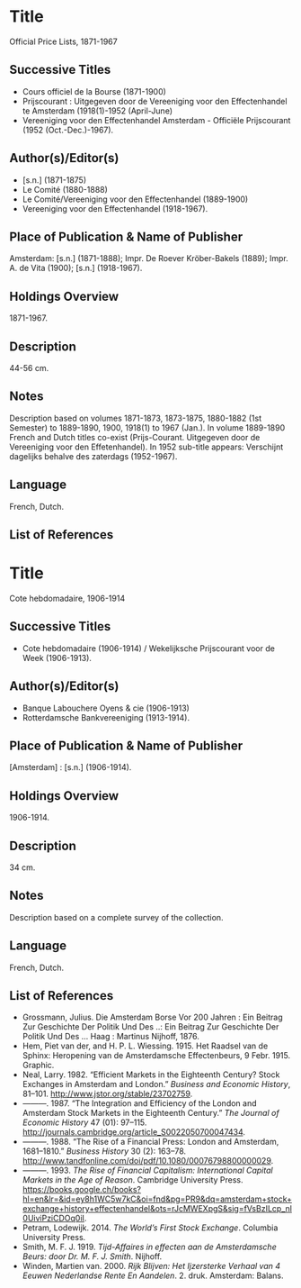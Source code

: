 # Title
Official Price Lists, 1871-1967

## Successive Titles
* Cours officiel de la Bourse (1871-1900)
* Prijscourant : Uitgegeven door de Vereeniging voor den Effectenhandel te Amsterdam (1918(1)-1952 (April-June)
* Vereeniging voor den Effectenhandel Amsterdam - Officiële Prijscourant (1952 (Oct.-Dec.)-1967).

## Author(s)/Editor(s)
* [s.n.] (1871-1875)
* Le Comité (1880-1888)
* Le Comité/Vereeniging voor den Effectenhandel (1889-1900)
* Vereeniging voor den Effectenhandel (1918-1967).

## Place of Publication & Name of Publisher
Amsterdam: [s.n.] (1871-1888); Impr. De Roever Kröber-Bakels (1889); Impr. A. de Vita (1900);  [s.n.] (1918-1967). 

## Holdings Overview
1871-1967.

## Description
44-56 cm.

## Notes
Description based on volumes 1871-1873, 1873-1875, 1880-1882 (1st Semester) to 1889-1890, 1900, 1918(1) to 1967 (Jan.). In volume 1889-1890 French and Dutch titles co-exist (Prijs-Courant. Uitgegeven door de Vereeniging voor den Effetenhandel). In 1952 sub-title appears: Verschijnt dagelijks behalve des zaterdags (1952-1967).

## Language
French, Dutch.

## List of References


# Title
Cote hebdomadaire, 1906-1914

## Successive Titles
* Cote hebdomadaire (1906-1914) / Wekelijksche Prijscourant voor de Week (1906-1913).

## Author(s)/Editor(s)
* Banque Labouchere Oyens & cie (1906-1913)
* Rotterdamsche Bankvereeniging (1913-1914).

## Place of Publication & Name of Publisher
[Amsterdam] : [s.n.] (1906-1914).

## Holdings Overview
1906-1914.

## Description
34 cm.

## Notes
Description based on a complete survey of the collection. 

## Language
French, Dutch.

## List of References
* Grossmann, Julius. Die Amsterdam Borse Vor 200 Jahren : Ein Beitrag Zur Geschichte Der Politik Und Des ..: Ein Beitrag Zur Geschichte Der Politik Und Des ... Haag : Martinus Nijhoff, 1876.
* Hem, Piet van der, and H. P. L. Wiessing. 1915. Het Raadsel van de Sphinx: Heropening van de Amsterdamsche Effectenbeurs, 9 Febr. 1915. Graphic.
* Neal, Larry. 1982. “Efficient Markets in the Eighteenth Century? Stock Exchanges in Amsterdam and London.” *Business and Economic History*, 81–101. http://www.jstor.org/stable/23702759.
* ———. 1987. “The Integration and Efficiency of the London and Amsterdam Stock Markets in the Eighteenth Century.” *The Journal of Economic History* 47 (01): 97–115. http://journals.cambridge.org/article_S0022050700047434.
* ———. 1988. “The Rise of a Financial Press: London and Amsterdam, 1681–1810.” *Business History* 30 (2): 163–78. http://www.tandfonline.com/doi/pdf/10.1080/00076798800000029.
* ———. 1993. *The Rise of Financial Capitalism: International Capital Markets in the Age of Reason*. Cambridge University Press. https://books.google.ch/books?hl=en&lr=&id=ey8h1WC5w7kC&oi=fnd&pg=PR9&dq=amsterdam+stock+exchange+history+effectenhandel&ots=rJcMWEXpgS&sig=fVsBzILcp_nl0UiviPziCDOq0iI.
* Petram, Lodewijk. 2014. *The World’s First Stock Exchange*. Columbia University Press.
* Smith, M. F. J. 1919. *Tijd-Affaires in effecten aan de Amsterdamsche Beurs: door Dr. M. F. J. Smith*. Nijhoff.
* Winden, Martien van. 2000. *Rijk Blijven: Het Ijzersterke Verhaal van 4 Eeuwen Nederlandse Rente En Aandelen*. 2. druk. Amsterdam: Balans.
